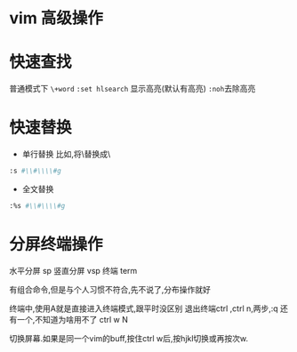 # vim 高级操作

# 快速查找
普通模式下
`\+word`
`:set hlsearch` 显示高亮(默认有高亮)
`:noh`去除高亮

# 快速替换

- 单行替换
比如,将\替换成\\
~~~bash
:s #\\#\\\\#g
~~~

- 全文替换
~~~bash
:%s #\\#\\\\#g
~~~

# 分屏终端操作

水平分屏 sp
竖直分屏 vsp
终端 term

有组合命令,但是与个人习惯不符合,先不说了,分布操作就好

终端中,使用A就是直接进入终端模式,跟平时没区别
退出终端ctrl \,ctrl n,两步,:q 
还有一个,不知道为啥用不了 ctrl w N

切换屏幕.如果是同一个vim的buff,按住ctrl w后,按hjkl切换或再按次w.

